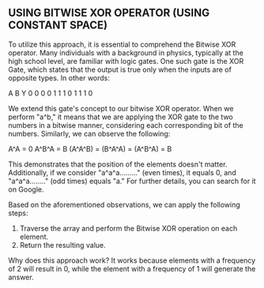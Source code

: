 ## USING BITWISE XOR OPERATOR (USING CONSTANT SPACE)

To utilize this approach, it is essential to comprehend the Bitwise XOR operator. Many individuals with a background in physics, typically at the high school level, are familiar with logic gates. One such gate is the XOR Gate, which states that the output is true only when the inputs are of opposite types. In other words:

A B Y
0 0 0
0 1 1
1 0 1
1 1 0


We extend this gate's concept to our bitwise XOR operator. When we perform "a^b," it means that we are applying the XOR gate to the two numbers in a bitwise manner, considering each corresponding bit of the numbers. Similarly, we can observe the following:

A^A = 0
A^B^A = B
(A^A^B) = (B^A^A) = (A^B^A) = B

This demonstrates that the position of the elements doesn't matter. Additionally, if we consider "a^a^a........." (even times), it equals 0, and "a^a^a........" (odd times) equals "a." For further details, you can search for it on Google.

Based on the aforementioned observations, we can apply the following steps:

1. Traverse the array and perform the Bitwise XOR operation on each element.
2. Return the resulting value.

Why does this approach work? It works because elements with a frequency of 2 will result in 0, while the element with a frequency of 1 will generate the answer.
